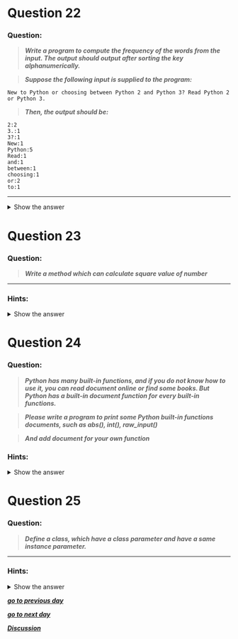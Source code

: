 
</details>

# Question 22

### **Question:**

>***Write a program to compute the frequency of the words from the input. The output should output after sorting the key alphanumerically.***

>***Suppose the following input is supplied to the program:***
```
New to Python or choosing between Python 2 and Python 3? Read Python 2 or Python 3.
```
>***Then, the output should be:***
```
2:2
3.:1
3?:1
New:1
Python:5
Read:1
and:1
between:1
choosing:1
or:2
to:1
```

----------------------
<details>  <summary>Show the answer</summary>


### Hints
>***In case of input data being supplied to the question, it should be assumed to be a console input.***

-------------------
**Main author's Solution: Python 2**
```python
freq = {}   # frequency of words in text
line = raw_input()
for word in line.split():
    freq[word] = freq.get(word,0)+1

words = freq.keys()
words.sort()

for w in words:
    print "%s:%d" % (w,freq[w])
```
----------------
**My Solution: Python 3**
```python
ss = input().split()
word = sorted(set(ss))     # split words are stored and sorted as a set

for i in word:
    print("{0}:{1}".format(i,ss.count(i)))
```
**OR**
```python
ss = input().split()
dict = {}
for i in ss:
    i = dict.setdefault(i,ss.count(i))    # setdefault() function takes key & value to set it as dictionary.

dict = sorted(dict.items())               # items() function returns both key & value of dictionary as a list
                                          # and then sorted. The sort by default occurs in order of 1st -> 2nd key
for i in dict:
    print("%s:%d"%(i[0],i[1]))
```
**OR**
```python
ss = input().split()
dict = {i:ss.count(i) for i in ss}     # sets dictionary as i-> split word & ss.count(i) -> total occurrence of i in ss
dict = sorted(dict.items())            # items() function returns both key & value of dictionary as a list
                                       # and then sorted. The sort by default occurs in order of 1st -> 2nd key
for i in dict:
    print("%s:%d"%(i[0],i[1]))       
```
**OR**
```python
from collections import Counter

ss = input().split()
ss = Counter(ss)         # returns key & frequency as a dictionary
ss = sorted(ss.items())  # returns as a tuple list

for i in ss:
    print("%s:%d"%(i[0],i[1]))
```
**OR**
```python
from pprint import pprint
p=input().split()
pprint({i:p.count(i) for i in p})
```
---------------


</details>

# Question 23

### **Question:**

>***Write a method which can calculate square value of number***

----------------------

### Hints:
<details>  <summary>Show the answer</summary>

```
Using the ** operator which can be written as n**p where means n^p
```

-------------------
**Main author's Solution: Python 2**
```python
def square(num):
    return num ** 2

print square(2)
print square(3)
```
----------------
**My Solution: Python 3**
```python
n=int(input())
print(n**2)
```
---------------------

</details>

# Question 24

### **Question:**

>***Python has many built-in functions, and if you do not know how to use it, you can read document online or find some books. But Python has a built-in document function for every built-in functions.***

>***Please write a program to print some Python built-in functions documents, such as abs(), int(), raw_input()***

>***And add document for your own function***

### Hints:
<details>  <summary>Show the answer</summary>
 
```
The built-in document method is __doc__
```

----------------------
**Main author's Solution: Python 2**
```python
print abs.__doc__
print int.__doc__
print raw_input.__doc__

def square(num):
    '''Return the square value of the input number.
    
    The input number must be integer.
    '''
    return num ** 2

print square(2)
print square.__doc__
```
----------------
**My Solution: Python 3**
```python
print(str.__doc__)
print(sorted.__doc__)

def pow(n,p):
    '''
    param n: This is any integer number
    param p: This is power over n
    return:  n to the power p = n^p
    '''

    return n**p

print(pow(3,4))
print(pow.__doc__)
```
---------------------

</details>

# Question 25

### **Question:**

>***Define a class, which have a class parameter and have a same instance parameter.***

----------------------

### Hints:
<details>  <summary>Show the answer</summary>
 
```
Define an instance parameter, need add it in __init__ method.You can init an object with construct parameter or set the value later
```

-------------------
**Main author's Solution: Python 2**
```python
class Person:
    # Define the class parameter "name"
    name = "Person"
    
    def __init__(self, name = None):
        # self.name is the instance parameter
        self.name = name

jeffrey = Person("Jeffrey")
print "%s name is %s" % (Person.name, jeffrey.name)

nico = Person()
nico.name = "Nico"
print "%s name is %s" % (Person.name, nico.name)
```
----------------
**My Solution: Python 3**
```python
class Car:
    name = "Car"

    def __init__(self,name = None):
        self.name = name

honda=Car("Honda")
print("%s name is %s"%(Car.name,honda.name))

toyota=Car()
toyota.name="Toyota"
print("%s name is %s"%(Car.name,toyota.name))
```
---------------------

</details>

[***go to previous day***](Documentation/../Day%207.md "Day 7")

[***go to next day***](Documentation/../Day%209.md "Day 9")

[***Discussion***](../../../../../issues)
